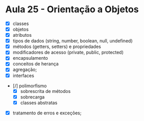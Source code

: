 # Aula 25 - Orientação a Objetos

- [x] classes
- [x] objetos
- [x] atributos
- [x] tipos de dados (string, number, boolean, null, undefined)
- [x] métodos (getters, setters) e propriedades
- [x] modificadores de acesso (private, public, protected)
- [x] encapsulamento
- [x] conceitos de herança
- [x] agregação;
- [x] interfaces
- [/] polimorfismo
  - [x] sobrescrita de métodos
  - [x] sobrecarga
  - [x] classes abstratas
- [x] tratamento de erros e exceções;